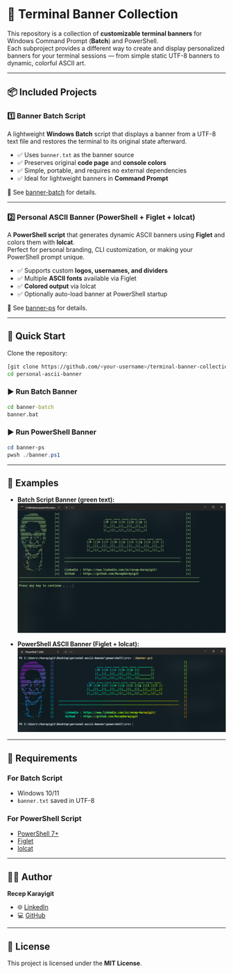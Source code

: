 # 🎉 Terminal Banner Collection

This repository is a collection of **customizable terminal banners** for Windows Command Prompt (**Batch**) and PowerShell.  
Each subproject provides a different way to create and display personalized banners for your terminal sessions — from simple static UTF-8 banners to dynamic, colorful ASCII art.

---

## 📦 Included Projects

### 1️⃣ **Banner Batch Script**
A lightweight **Windows Batch** script that displays a banner from a UTF-8 text file and restores the terminal to its original state afterward.

- ✅ Uses `banner.txt` as the banner source  
- ✅ Preserves original **code page** and **console colors**  
- ✅ Simple, portable, and requires no external dependencies  
- ✅ Ideal for lightweight banners in **Command Prompt**  

📍 See [banner-batch](./banner-batch/README.md) for details.

---

### 2️⃣ **Personal ASCII Banner (PowerShell + Figlet + lolcat)**
A **PowerShell script** that generates dynamic ASCII banners using **Figlet** and colors them with **lolcat**.  
Perfect for personal branding, CLI customization, or making your PowerShell prompt unique.

- ✅ Supports custom **logos, usernames, and dividers**  
- ✅ Multiple **ASCII fonts** available via Figlet  
- ✅ **Colored output** via lolcat  
- ✅ Optionally auto-load banner at PowerShell startup  

📍 See [banner-ps](./banner-ps/README.md) for details.

---

## 🚀 Quick Start

Clone the repository:

```bash
[git clone https://github.com/<your-username>/terminal-banner-collection.git](https://github.com/RecepKarayigit/personal-ascii-banner.git)
cd personal-ascii-banner
```

### ▶️ Run Batch Banner
```bat
cd banner-batch
banner.bat
```

### ▶️ Run PowerShell Banner
```powershell
cd banner-ps
pwsh ./banner.ps1
```

---

## 📸 Examples

- **Batch Script Banner (green text):**  
  ![Batch Example](banner-batch/sample/images/terminal_sample_screenshot.png)

- **PowerShell ASCII Banner (Figlet + lolcat):**  
  ![PowerShell Example](banner-ps/sample/images/figlet-smkeyboard.png)

---

## 🔧 Requirements

### For Batch Script
- Windows 10/11  
- `banner.txt` saved in UTF-8  

### For PowerShell Script
- [PowerShell 7+](https://learn.microsoft.com/powershell/)  
- [Figlet](http://www.figlet.org/)  
- [lolcat](https://github.com/busyloop/lolcat)  

---

## 🧑‍💻 Author

**Recep Karayigit**

- 🌐 [LinkedIn](https://www.linkedin.com/in/recep-karayigit/)  
- 💻 [GitHub](https://github.com/RecepKarayigit)  

---

## 📜 License
This project is licensed under the **MIT License**.  
